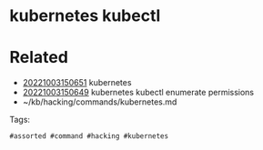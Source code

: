 # kubernetes kubectl

# Related

- [20221003150651](/zet/20221003150651/README.md) kubernetes
- [20221003150649](/zet/20221003150649/README.md) kubernetes kubectl enumerate permissions
- ~/kb/hacking/commands/kubernetes.md

Tags:

    #assorted #command #hacking #kubernetes
